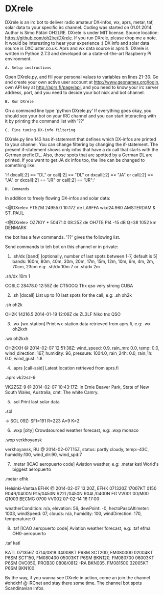 DXrele
======

DXrele is an irc bot to deliver radio amateur DX-infos, wx, aprs,
metar, taf, solar data to your specific irc channel. Coding was
started on 01.01.2014. Author is Simo Pätäri OH2LRE. DXrele is under
MIT license. Source location: https://github.com/oh2lre/DXrele. If you
run DXrele, please drop me a note. It would be interesting to hear
your experience :) DX info and solar data source is DXCluster.co.uk.
Aprs and wx data source is aprs.fi. DXrele is written in Python 2.7.3
and developed on a state-of-the-art Raspberry Pi environment.

    A. Setup instructions
Open DXrele.py, and fill your personal values to variables on
lines 21-30. Go and create your own active user account at
http://www.geonames.org/login, own API key at http://aprs.fi/page/api,
and you need to know your irc server address, port, and you need to
decide your bot nick and bot channel. 

    B. Run DXrele
On a command line type 'python DXrele.py'
If everything goes okay, you should see your bot on your IRC channel and
you can start interacting with it by printing the command list with '??'

    C. Fine tuning DX-info filtering
DXrele.py line 143 has if-statement that defines which DX-infos are
printed to your channel. You can change filtering by changing the
if-statement. The present if-statement shows only infos that have a dx
call that starts with the German prefix DL. Also, those spots that are
spotted by a German DL are printed. If you want to get JA dx infos too,
the line can be changed to something like:

'if dxcall[:2] == "DL" or call[:2] == "DL" or dxcall[:2] == "JA" or
call[:2] == "JA" or dxcall[:2] == "JR" or call[:2] == "JR":'

    D. Commands
In addition to freely flowing DX-infos and solar data:

<@DXrele> FT5ZM       24955.0 10:17Z de LA9FFA   wkd24.960
       AMSTERDAM & ST. PAUL

<@DXrele> OZ7IGY   *  50471.0 08:25Z de OH7TE    PI4 -15 dB Q=38 1052 km        DENMARK

the bot has a few commands. '??' gives the following list.

Send commands to teh bot on this channel or in private:

1) .sh/dx [band] [optionally, number of last spots between 1-7, default is 5]
bands: 160m, 80m, 40m, 30m, 20m, 17m, 15m, 12m, 10m, 6m, 4m, 2m, 70cm, 23cm e.g: .sh/dx 10m 7  or  .sh/dx 2m

<oh2lre> .sh/dx 10m 1

<DXrele> CO6LC       28478.0 12:55Z de CT5GOQ   Thx qso very strong       CUBA

2) .sh [dxcall] List up to 10 last spots for the call, e.g: .sh oh2k

<oh2lre> .sh oh2k

<DXrele> OH2K        14216.5 2014-01-19 12:09Z de ZL3LF    Niko tnx QSO

3) .wx [wx-station] Print wx-station data retrieved from aprs.fi, e.g: .wx oh2kxh

<oh2lre> .wx oh2kxh

<DXrele> OH2KXH @ 2014-02-07 12:51:38Z: wind_speed: 0.9, rain_mn: 0.0,
temp: 0.0, wind_direction: 167, humidity: 96, pressure: 1004.0, rain_24h: 0.0, rain_1h: 0.0, wind_gust: 1.8

4) .aprs [call-ssid] Latest location retrieved from aprs.fi

<oh2lre> .aprs vk2zsz-9

<DXrele> VK2ZSZ-9 @ 2014-02-07 10:43:17Z: in Ernie Beaver Park, State of New South Wales, Australia, cmt: The white Camry.

5) .sol  Print last solar data

<oh2lre> .sol

<DXrele> -> SOL 09Z: SFI=191 R=223 A=9 K=2

6) .wxp [city] Crowdsourced weather forecast, e.g: .wxp monaco

<oh2lre> .wxp verkhoyansk

<DXrele> verkhoyansk, RU @ 2014-02-07T15Z, status: partly cloudy, temp:-43C, humidity:100, wind_dir:90, wind_spd:7

7) .metar [ICAO aeropuerto code] Aviation weather, e.g: .metar katl  World's biggest aeropuerto

<oh2lre> .metar efhk

<DXrele> Helsinki-Vantaa EFHK @ 2014-02-07 13:20Z, EFHK 071320Z
17007KT 0150 R04R/0400N R15/0450N R22L/0450N R04L/0400N FG VV001
00/M00 Q1003 BECMG 0700 VV002 07-02-14 16:17:00

<DXrele> weatherCondition: n/a, elevation: 56, dewPoint: -0,
hectoPascAltimeter: 1003, windSpeed: 07, clouds: n/a, humidity: 100, windDirection: 170, temperature: 0

8) .taf [ICAO aeropuerto code] Aviation weather forecast, e.g: .taf efma  OH0-aeropuerto

<oh2lre> .taf katl

<DXrele> KATL 071356Z 0714/0818 34008KT P6SM SCT200, FM080000 02004KT
P6SM SCT150, FM080400 05003KT P6SM BKN120, FM080700 06003KT P6SM
OVC050, PROB30 0808/0812 -RA BKN035, FM081500 32005KT P6SM BKN100

By the way, if you wanna see DXrele in action, come an join the
channel #ohdxhf @ IRCnet and stay there some time. The channel bot spots
Scandinavian infos.